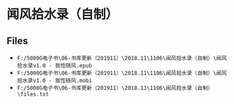 # 闻风拾水录（自制）

## Files

- `F:/5000G电子书\06-书库更新（201911）\2018.11\1106\闻风拾水录（自制）\闻风拾水录v1.0 - 我性随风.epub`
- `F:/5000G电子书\06-书库更新（201911）\2018.11\1106\闻风拾水录（自制）\闻风拾水录v1.0 - 我性随风.mobi`
- `F:/5000G电子书\06-书库更新（201911）\2018.11\1106\闻风拾水录（自制）\files.txt`
